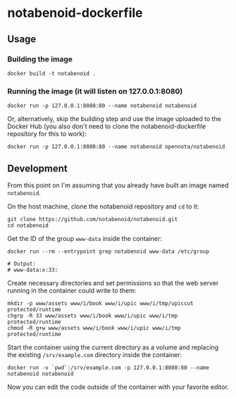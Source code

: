 # notabenoid-dockerfile

## Usage

### Building the image

    docker build -t notabenoid .

### Running the image (it will listen on 127.0.0.1:8080)

    docker run -p 127.0.0.1:8080:80 --name notabenoid notabenoid

Or, alternatively, skip the building step and use the image uploaded to the Docker Hub (you also don't need to clone the notabenoid-dockerfile repository for this to work):

    docker run -p 127.0.0.1:8080:80 --name notabenoid opennota/notabenoid

## Development

From this point on I'm assuming that you already have built an image named `notabenoid`.

On the host machine, clone the notabenoid repository and `cd` to it:

    git clone https://github.com/notabenoid/notabenoid.git
    cd notabenoid

Get the ID of the group `www-data` inside the container:

    docker run --rm --entrypoint grep notabenoid www-data /etc/group
    
    # Output:
    # www-data:x:33:

Create necessary directories and set permissions so that the web server running in the container could write to them:

    mkdir -p www/assets www/i/book www/i/upic www/i/tmp/upiccut protected/runtime
    chgrp -R 33 www/assets www/i/book www/i/upic www/i/tmp protected/runtime
    chmod -R g+w www/assets www/i/book www/i/upic www/i/tmp protected/runtime

Start the container using the current directory as a volume and replacing the existing `/srv/example.com` directory inside the container:

    docker run -v `pwd`:/srv/example.com -p 127.0.0.1:8080:80 --name notabenoid notabenoid

Now you can edit the code outside of the container with your favorite editor.
